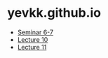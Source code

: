 # yevkk.github.io
- [Seminar 6-7](yevkk.github.io/pr6-7)
- [Lecture 10](yevkk.github.io/lec10)
- [Lecture 11](yevkk.github.io/lec11)
